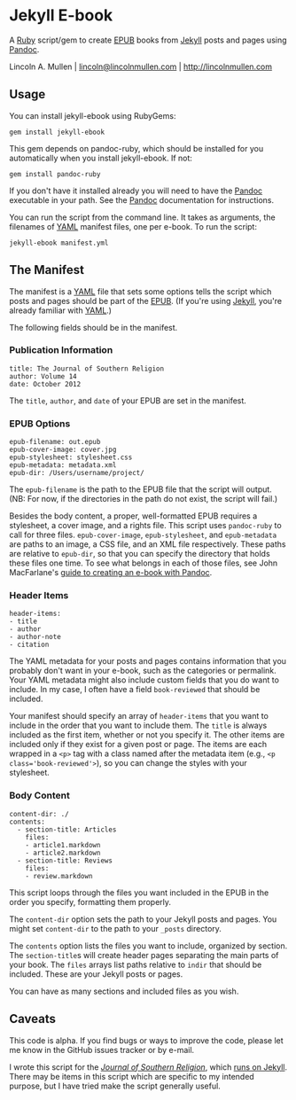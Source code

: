 # Jekyll E-book

A [Ruby][] script/gem to create [EPUB][] books from [Jekyll][] posts and
pages using [Pandoc][].

Lincoln A. Mullen | lincoln@lincolnmullen.com | http://lincolnmullen.com

## Usage

You can install jekyll-ebook using RubyGems:

    gem install jekyll-ebook

This gem depends on pandoc-ruby, which should be installed for you
automatically when you install jekyll-ebook. If not:

    gem install pandoc-ruby

If you don't have it installed already you will need to have the
[Pandoc][] executable in your path. See the [Pandoc][] documentation for
instructions.

You can run the script from the command line. It takes as arguments, the
filenames of [YAML][] manifest files, one per e-book. To run the script:

    jekyll-ebook manifest.yml

## The Manifest

The manifest is a [YAML][] file that sets some options tells the script
which posts and pages should be part of the [EPUB][]. (If you're using
[Jekyll][], you're already familiar with [YAML][].)

The following fields should be in the manifest.

### Publication Information

    title: The Journal of Southern Religion
    author: Volume 14
    date: October 2012

The `title`, `author`, and `date` of your EPUB are set in the manifest.

### EPUB Options

    epub-filename: out.epub
    epub-cover-image: cover.jpg
    epub-stylesheet: stylesheet.css
    epub-metadata: metadata.xml
    epub-dir: /Users/username/project/

The `epub-filename` is the path to the EPUB file that the script will
output. (NB: For now, if the directories in the path do not exist, the
script will fail.)

Besides the body content, a proper, well-formatted EPUB requires a
stylesheet, a cover image, and a rights file. This script uses
`pandoc-ruby` to call for three files. `epub-cover-image`,
`epub-stylesheet`, and `epub-metadata` are paths to an image, a CSS
file, and an XML file respectively. These paths are relative to
`epub-dir`, so that you can specify the directory that holds these files
one time. To see what belongs in each of those files, see John
MacFarlane's [guide to creating an e-book with Pandoc][].

### Header Items

    header-items:
    - title
    - author
    - author-note
    - citation

The YAML metadata for your posts and pages contains information that you
probably don't want in your e-book, such as the categories or permalink.
Your YAML metadata might also include custom fields that you do want to
include. In my case, I often have a field `book-reviewed` that should be
included.

Your manifest should specify an array of `header-items` that you want to
include in the order that you want to include them. The `title` is
always included as the first item, whether or not you specify it. The
other items are included only if they exist for a given post or page.
The items are each wrapped in a `<p>` tag with a class named after the
metadata item (e.g., `<p class='book-reviewed'>`), so you can change the
styles with your stylesheet.

### Body Content

    content-dir: ./
    contents: 
      - section-title: Articles
        files:
        - article1.markdown
        - article2.markdown
      - section-title: Reviews
        files:
        - review.markdown

This script loops through the files you want included in the EPUB in the
order you specify, formatting them properly.

The `content-dir` option sets the path to your Jekyll posts and pages.
You might set `content-dir` to the path to your `_posts` directory.

The `contents` option lists the files you want to include, organized by
section. The `section-title`s will create header pages separating the
main parts of your book. The `files` arrays list paths relative to
`indir` that should be included. These are your Jekyll posts or pages.

You can have as many sections and included files as you wish.

## Caveats

This code is alpha. If you find bugs or ways to improve the code, please
let me know in the GitHub issues tracker or by e-mail.

I wrote this script for the [*Journal of Southern Religion*][], which
[runs on Jekyll][]. There may be items in this script which are specific
to my intended purpose, but I have tried make the script generally
useful.

  [Ruby]: http://www.ruby-lang.org/
  [EPUB]: http://idpf.org/epub
  [Jekyll]: http://jekyllrb.com/
  [Pandoc]: http://johnmacfarlane.net/pandoc/
  [YAML]: http://www.yaml.org/
  [guide to creating an e-book with Pandoc]: http://johnmacfarlane.net/pandoc/epub.html
  [*Journal of Southern Religion*]: http://jsr.fsu.edu
  [runs on Jekyll]: https://github.com/lmullen/jsr
